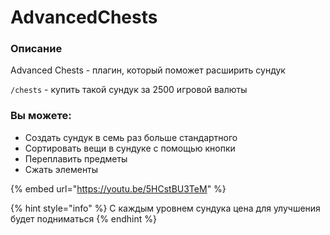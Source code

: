 # AdvancedChests

### Описание&#x20;

Advanced Chests - плагин, который поможет расширить сундук

`/chests` - купить такой сундук за 2500 игровой валюты

### Вы можете:

* Создать сундук в семь раз больше стандартного
* Сортировать вещи в сундуке с помощью кнопки
* Переплавить предметы&#x20;
* Сжать элементы

{% embed url="https://youtu.be/5HCstBU3TeM" %}

{% hint style="info" %}
С каждым уровнем сундука цена для улучшения будет подниматься
{% endhint %}

